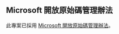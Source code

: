 ## <a name="microsoft-open-source-code-of-conduct"></a>Microsoft 開放原始碼管理辦法
此專案已採用 [Microsoft 開放原始碼管理辦法](https://opensource.microsoft.com/codeofconduct/)。
